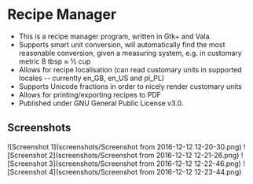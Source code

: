 # Recipe Manager

- This is a recipe manager program, written in Gtk+ and Vala.
- Supports smart unit conversion, will automatically find the most reasonable conversion, given a measuring system, e.g. in customary metric 8 tbsp ≈ ½ cup
- Allows for recipe localisation (can read customary units in supported locales -- currently en_GB, en_US and pl_PL)
- Supports Unicode fractions in order to nicely render customary units
- Allows for printing/exporting recipes to PDF
- Published under GNU General Public License v3.0.

## Screenshots

![Screenshot 1](screenshots/Screenshot from 2016-12-12 12-20-30.png)
![Screenshot 2](screenshots/Screenshot from 2016-12-12 12-21-26.png)
![Screenshot 3](screenshots/Screenshot from 2016-12-12 12-22-46.png)
![Screenshot 4](screenshots/Screenshot from 2016-12-12 12-23-44.png)
